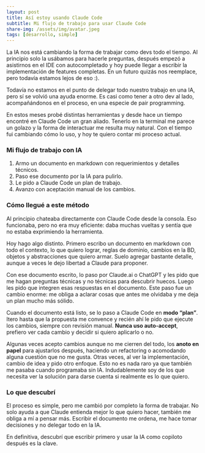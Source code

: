 ```yaml
---
layout: post
title: Así estoy usando Claude Code
subtitle: Mi flujo de trabajo para usar Claude Code
share-img: /assets/img/avatar.jpeg
tags: [desarrollo, simple]
---
```


La IA nos está cambiando la forma de trabajar como devs todo el tiempo. Al principio solo la usábamos para hacerle preguntas, después empezó a asistirnos en el IDE con autocompletado y hoy puede llegar a escribir la implementación de features completas. En un futuro quizás nos reemplace, pero todavía estamos lejos de eso :).

Todavía no estamos en el punto de delegar todo nuestro trabajo en una IA, pero sí se volvió una ayuda enorme. Es casi como tener a otro dev al lado, acompañándonos en el proceso, en una especie de pair programming.

En estos meses probé distintas herramientas y desde hace un tiempo encontré en Claude Code un gran aliado. Tenerlo en la terminal me parece un golazo y la forma de interactuar me resulta muy natural. Con el tiempo fui cambiando cómo lo uso, y hoy te quiero contar mi proceso actual.

### Mi flujo de trabajo con IA
1. Armo un documento en markdown con requerimientos y detalles técnicos.
2. Paso ese documento por la IA para pulirlo.
3. Le pido a Claude Code un plan de trabajo.
4. Avanzo con aceptación manual de los cambios.

### Cómo llegué a este método
Al principio chateaba directamente con Claude Code desde la consola. Eso funcionaba, pero no era muy eficiente: daba muchas vueltas y sentía que no estaba exprimiendo la herramienta.

Hoy hago algo distinto. Primero escribo un documento en markdown con todo el contexto, lo que quiero lograr, reglas de dominio, cambios en la BD, objetos y abstracciones que quiero armar. Suelo agregar bastante detalle, aunque a veces le dejo libertad a Claude para proponer.

Con ese documento escrito, lo paso por Claude.ai o ChatGPT y les pido que me hagan preguntas técnicas y no técnicas para descubrir huecos. Luego les pido que integren esas respuestas en el documento. Este paso fue un cambio enorme: me obliga a aclarar cosas que antes me olvidaba y me deja un plan mucho más sólido.

Cuando el documento está listo, se lo paso a Claude Code en **modo “plan”**. Itero hasta que la propuesta me convence y recién ahí le pido que ejecute los cambios, siempre con revisión manual. **Nunca uso auto-accept**, prefiero ver cada cambio y decidir si quiero aplicarlo o no.

Algunas veces acepto cambios aunque no me cierren del todo, los **anoto en papel** para ajustarlos después, haciendo un refactoring o acomodando alguna cuestión que no me gusta. Otras veces, al ver la implementación, cambio de idea y pido otro enfoque. Esto no es nada raro ya que también me pasaba cuando programaba sin IA. Indudablemente soy de los que necesita ver la solución para darse cuenta si realmente es lo que quiero.

### Lo que descubrí
El proceso es simple, pero me cambió por completo la forma de trabajar. No solo ayuda a que Claude entienda mejor lo que quiero hacer, también me obliga a mí a pensar más. Escribir el documento me ordena, me hace tomar decisiones y no delegar todo en la IA.

En definitiva, descubrí que escribir primero y usar la IA como copiloto después es la clave.
